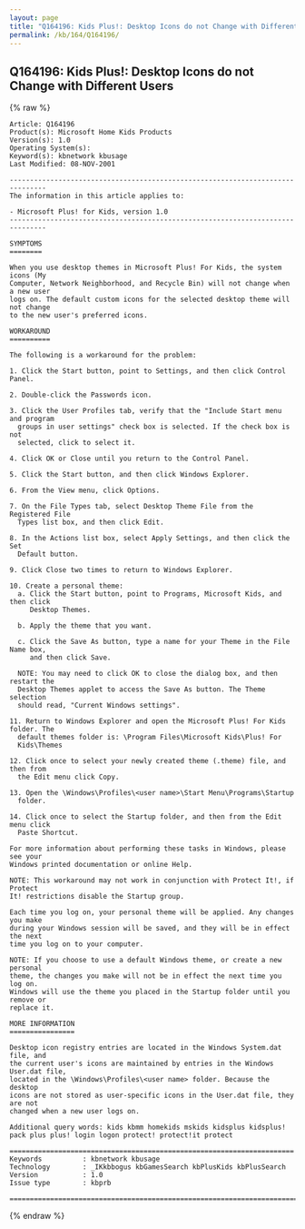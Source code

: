 ```yaml
---
layout: page
title: "Q164196: Kids Plus!: Desktop Icons do not Change with Different Users"
permalink: /kb/164/Q164196/
---
```


## Q164196: Kids Plus!: Desktop Icons do not Change with Different Users

{% raw %}

	Article: Q164196
	Product(s): Microsoft Home Kids Products
	Version(s): 1.0
	Operating System(s): 
	Keyword(s): kbnetwork kbusage
	Last Modified: 08-NOV-2001
	
	-------------------------------------------------------------------------------
	The information in this article applies to:
	
	- Microsoft Plus! for Kids, version 1.0 
	-------------------------------------------------------------------------------
	
	SYMPTOMS
	========
	
	When you use desktop themes in Microsoft Plus! For Kids, the system icons (My
	Computer, Network Neighborhood, and Recycle Bin) will not change when a new user
	logs on. The default custom icons for the selected desktop theme will not change
	to the new user's preferred icons.
	
	WORKAROUND
	==========
	
	The following is a workaround for the problem:
	
	1. Click the Start button, point to Settings, and then click Control Panel.
	
	2. Double-click the Passwords icon.
	
	3. Click the User Profiles tab, verify that the "Include Start menu and program
	  groups in user settings" check box is selected. If the check box is not
	  selected, click to select it.
	
	4. Click OK or Close until you return to the Control Panel.
	
	5. Click the Start button, and then click Windows Explorer.
	
	6. From the View menu, click Options.
	
	7. On the File Types tab, select Desktop Theme File from the Registered File
	  Types list box, and then click Edit.
	
	8. In the Actions list box, select Apply Settings, and then click the Set
	  Default button.
	
	9. Click Close two times to return to Windows Explorer.
	
	10. Create a personal theme:
	  a. Click the Start button, point to Programs, Microsoft Kids, and then click
	     Desktop Themes.
	
	  b. Apply the theme that you want.
	
	  c. Click the Save As button, type a name for your Theme in the File Name box,
	     and then click Save.
	
	  NOTE: You may need to click OK to close the dialog box, and then restart the
	  Desktop Themes applet to access the Save As button. The Theme selection
	  should read, "Current Windows settings".
	
	11. Return to Windows Explorer and open the Microsoft Plus! For Kids folder. The
	  default themes folder is: \Program Files\Microsoft Kids\Plus! For
	  Kids\Themes
	
	12. Click once to select your newly created theme (.theme) file, and then from
	  the Edit menu click Copy.
	
	13. Open the \Windows\Profiles\<user name>\Start Menu\Programs\Startup
	  folder.
	
	14. Click once to select the Startup folder, and then from the Edit menu click
	  Paste Shortcut.
	
	For more information about performing these tasks in Windows, please see your
	Windows printed documentation or online Help.
	
	NOTE: This workaround may not work in conjunction with Protect It!, if Protect
	It! restrictions disable the Startup group.
	
	Each time you log on, your personal theme will be applied. Any changes you make
	during your Windows session will be saved, and they will be in effect the next
	time you log on to your computer.
	
	NOTE: If you choose to use a default Windows theme, or create a new personal
	theme, the changes you make will not be in effect the next time you log on.
	Windows will use the theme you placed in the Startup folder until you remove or
	replace it.
	
	MORE INFORMATION
	================
	
	Desktop icon registry entries are located in the Windows System.dat file, and
	the current user's icons are maintained by entries in the Windows User.dat file,
	located in the \Windows\Profiles\<user name> folder. Because the desktop
	icons are not stored as user-specific icons in the User.dat file, they are not
	changed when a new user logs on.
	
	Additional query words: kids kbmm homekids mskids kidsplus kidsplus! pack plus plus! login logon protect! protect!it protect
	
	======================================================================
	Keywords          : kbnetwork kbusage 
	Technology        : _IKkbbogus kbGamesSearch kbPlusKids kbPlusSearch
	Version           : 1.0
	Issue type        : kbprb
	
	=============================================================================
	

{% endraw %}
